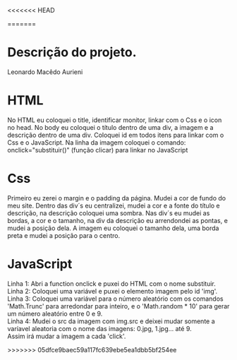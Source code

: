 <<<<<<< HEAD

=======
# Descrição do projeto.
<p>Leonardo Macêdo Aurieni</p>

# HTML
<p>No HTML eu coloquei o title, identificar monitor, linkar com o Css e o icon no head. No body eu coloquei o título dentro de uma div, a imagem e a descrição dentro de uma div. Coloquei id em todos itens para linkar com o Css e o JavaScript. Na linha da imagem coloquei o comando: onclick="substituir()" (função clicar) para linkar no JavaScript</p>

# Css
<p> Primeiro eu zerei o margin e o padding da página. Mudei a cor de fundo do meu site. Dentro das div´s eu centralizei, mudei a cor e a fonte do título e descrição, na descrição coloquei uma sombra. Nas div´s eu mudei as bordas, a cor e o tamanho, na div da descrição eu arrendondei as pontas, e mudei a posição dela. A imagem eu coloquei o tamanho dela, uma borda preta e mudei a posição para o centro.</p>

# JavaScript
<p> Linha 1: Abri a function onclick e puxei do HTML com o nome substituir.<br>
Linha 2: Coloquei uma variável e puxei o elemento imagem pelo id 'img'.<br>
Linha 3: Coloquei uma variável para o número aleatório com os comandos 'Math.Trunc' para arredondar para inteiro, e o 'Math.random * 10' para gerar um número aleatório entre 0 e 9.<br>
Linha 4: Mudei o src da imagem com img.src e deixei mudar somente a varíavel aleatoria com o nome das imagens: 0.jpg, 1.jpg... até 9.<br>
Assim irá mudar a imagem a cada 'click'.</p>
>>>>>>> 05dfce9baec59a117fc639ebe5ea1dbb5bf254ee